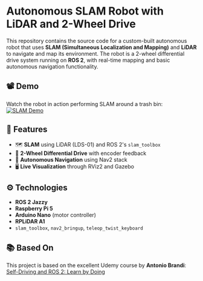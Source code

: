 # Autonomous SLAM Robot with LiDAR and 2-Wheel Drive

This repository contains the source code for a custom-built autonomous robot that uses **SLAM (Simultaneous Localization and Mapping)** and **LiDAR** to navigate and map its environment. The robot is a 2-wheel differential drive system running on **ROS 2**, with real-time mapping and basic autonomous navigation functionality.

## 📽 Demo

Watch the robot in action performing SLAM around a trash bin:  
[![SLAM Demo](https://img.youtube.com/vi/jFDPmfWLyAU/0.jpg)](https://youtu.be/jFDPmfWLyAU)

## 🔧 Features

- 🗺️ **SLAM** using LiDAR (LDS-01) and ROS 2's `slam_toolbox`
- 🚗 **2-Wheel Differential Drive** with encoder feedback
- 🧠 **Autonomous Navigation** using Nav2 stack
- 🖥️ **Live Visualization** through RViz2 and Gazebo

## ⚙️ Technologies

- **ROS 2 Jazzy**
- **Raspberry Pi 5**
- **Arduino Nano** (motor controller)
- **RPLiDAR A1**
- `slam_toolbox`, `nav2_bringup`, `teleop_twist_keyboard`

## 📚 Based On

This project is based on the excellent Udemy course by **Antonio Brandi**:  
[Self-Driving and ROS 2: Learn by Doing](https://www.udemy.com/course/self-driving-and-ros-2-learn-by-doing-plan-navigation/)
